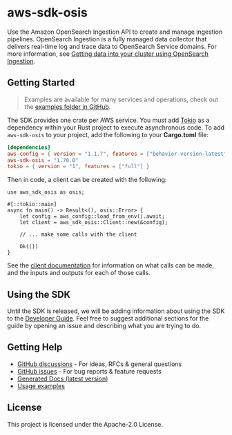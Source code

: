 # aws-sdk-osis

Use the Amazon OpenSearch Ingestion API to create and manage ingestion pipelines. OpenSearch Ingestion is a fully managed data collector that delivers real-time log and trace data to OpenSearch Service domains. For more information, see [Getting data into your cluster using OpenSearch Ingestion](https://docs.aws.amazon.com/opensearch-service/latest/developerguide/ingestion.html).

## Getting Started

> Examples are available for many services and operations, check out the
> [examples folder in GitHub](https://github.com/awslabs/aws-sdk-rust/tree/main/examples).

The SDK provides one crate per AWS service. You must add [Tokio](https://crates.io/crates/tokio)
as a dependency within your Rust project to execute asynchronous code. To add `aws-sdk-osis` to
your project, add the following to your **Cargo.toml** file:

```toml
[dependencies]
aws-config = { version = "1.1.7", features = ["behavior-version-latest"] }
aws-sdk-osis = "1.70.0"
tokio = { version = "1", features = ["full"] }
```

Then in code, a client can be created with the following:

```rust,no_run
use aws_sdk_osis as osis;

#[::tokio::main]
async fn main() -> Result<(), osis::Error> {
    let config = aws_config::load_from_env().await;
    let client = aws_sdk_osis::Client::new(&config);

    // ... make some calls with the client

    Ok(())
}
```

See the [client documentation](https://docs.rs/aws-sdk-osis/latest/aws_sdk_osis/client/struct.Client.html)
for information on what calls can be made, and the inputs and outputs for each of those calls.

## Using the SDK

Until the SDK is released, we will be adding information about using the SDK to the
[Developer Guide](https://docs.aws.amazon.com/sdk-for-rust/latest/dg/welcome.html). Feel free to suggest
additional sections for the guide by opening an issue and describing what you are trying to do.

## Getting Help

* [GitHub discussions](https://github.com/awslabs/aws-sdk-rust/discussions) - For ideas, RFCs & general questions
* [GitHub issues](https://github.com/awslabs/aws-sdk-rust/issues/new/choose) - For bug reports & feature requests
* [Generated Docs (latest version)](https://awslabs.github.io/aws-sdk-rust/)
* [Usage examples](https://github.com/awslabs/aws-sdk-rust/tree/main/examples)

## License

This project is licensed under the Apache-2.0 License.


